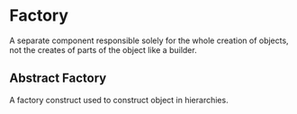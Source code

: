 # Factory
A separate component responsible solely for the whole creation of objects, not the creates of parts of the object like a builder.

## Abstract Factory
A factory construct used to construct object in hierarchies.

